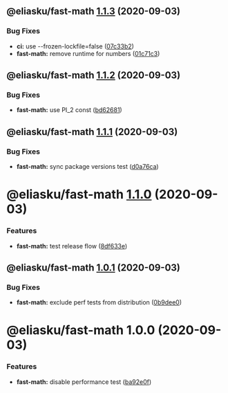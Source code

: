 ## @eliasku/fast-math [1.1.3](https://github.com/eliasku/ts-libs/compare/@eliasku/fast-math@1.1.2...@eliasku/fast-math@1.1.3) (2020-09-03)


### Bug Fixes

* **ci:** use --frozen-lockfile=false ([07c33b2](https://github.com/eliasku/ts-libs/commit/07c33b2058f9267c40c721080fa7c00a01ae1992))
* **fast-math:** remove runtime for numbers ([01c71c3](https://github.com/eliasku/ts-libs/commit/01c71c3b6211168e30a60a3156b6a9e7061d1bc3))

## @eliasku/fast-math [1.1.2](https://github.com/eliasku/ts-libs/compare/@eliasku/fast-math@1.1.1...@eliasku/fast-math@1.1.2) (2020-09-03)


### Bug Fixes

* **fast-math:** use PI_2 const ([bd62681](https://github.com/eliasku/ts-libs/commit/bd62681f3d8676e739d5dd7d7d807f69e0b9f1b3))

## @eliasku/fast-math [1.1.1](https://github.com/eliasku/ts-libs/compare/@eliasku/fast-math@1.1.0...@eliasku/fast-math@1.1.1) (2020-09-03)


### Bug Fixes

* **fast-math:** sync package versions test ([d0a76ca](https://github.com/eliasku/ts-libs/commit/d0a76ca596243a77244503105738599f9b0817e5))

# @eliasku/fast-math [1.1.0](https://github.com/eliasku/ts-libs/compare/@eliasku/fast-math@1.0.1...@eliasku/fast-math@1.1.0) (2020-09-03)


### Features

* **fast-math:** test release flow ([8df633e](https://github.com/eliasku/ts-libs/commit/8df633ecb860106d26b5967a5634f1e55912e069))

## @eliasku/fast-math [1.0.1](https://github.com/eliasku/ts-libs/compare/@eliasku/fast-math@1.0.0...@eliasku/fast-math@1.0.1) (2020-09-03)


### Bug Fixes

* **fast-math:** exclude perf tests from distribution ([0b9dee0](https://github.com/eliasku/ts-libs/commit/0b9dee0f43ae3c7156d2e530fdccdc58c7783487))

# @eliasku/fast-math 1.0.0 (2020-09-03)


### Features

* **fast-math:** disable performance test ([ba92e0f](https://github.com/eliasku/ts-libs/commit/ba92e0f83f4834c77a6ad7234e5dfe049fc3c004))
